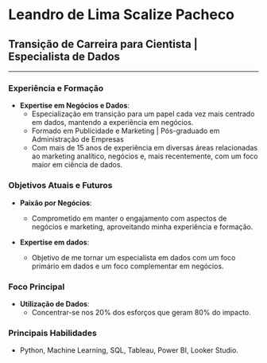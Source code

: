 # **Leandro de Lima Scalize Pacheco**

## **Transição de Carreira para Cientista | Especialista de Dados**

---

### **Experiência e Formação**

- **Expertise em Negócios e Dados**:
   - Especialização em transição para um papel cada vez mais centrado em dados, mantendo a experiência em negócios.
   - Formado em Publicidade e Marketing | Pós-graduado em Administração de Empresas
   - Com mais de 15 anos de experiência em diversas áreas relacionadas ao marketing analítico, negócios e, mais recentemente, com um foco maior em ciência de dados.

### Objetivos Atuais e Futuros

- **Paixão por Negócios**:
  - Comprometido em manter o engajamento com aspectos de negócios e marketing, aproveitando minha experiência e formação.
  
- **Expertise em dados**:
  - Objetivo de me tornar um especialista em dados com um foco primário em dados e um foco complementar em negócios.

### **Foco Principal**

- **Utilização de Dados**:
  - Concentrar-se nos 20% dos esforços que geram 80% do impacto.

### **Principais Habilidades**

- Python, Machine Learning, SQL, Tableau, Power BI, Looker Studio.
